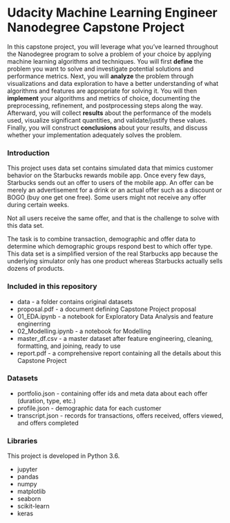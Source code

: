 # Udacity Machine Learning Engineer Nanodegree Capstone Project
In this capstone project, you will leverage what you’ve learned throughout the Nanodegree program to solve a problem of your choice by applying machine learning algorithms and techniques. You will first **define** the problem you want to solve and investigate potential solutions and performance metrics. Next, you will **analyze** the problem through visualizations and data exploration to have a better understanding of what algorithms and features are appropriate for solving it. You will then **implement** your algorithms and metrics of choice, documenting the preprocessing, refinement, and postprocessing steps along the way. Afterward, you will collect **results** about the performance of the models used, visualize significant quantities, and validate/justify these values. Finally, you will construct **conclusions** about your results, and discuss whether your implementation adequately solves the problem.

### Introduction
This project uses data set contains simulated data that mimics customer behavior on the Starbucks rewards mobile app. Once every few days, Starbucks sends out an offer to users of the mobile app. An offer can be merely an advertisement for a drink or an actual offer such as a discount or BOGO (buy one get one free). Some users might not receive any offer during certain weeks.

Not all users receive the same offer, and that is the challenge to solve with this data set.

The task is to combine transaction, demographic and offer data to determine which demographic groups respond best to which offer type. This data set is a simplified version of the real Starbucks app because the underlying simulator only has one product whereas Starbucks actually sells dozens of products.

### Included in this repository
- data - a folder contains original datasets
- proposal.pdf - a document defining Capstone Project proposal
- 01_EDA.ipynb - a notebook for Exploratory Data Analysis and feature enginerring
- 02_Modelling.ipynb - a notebook for Modelling
- master_df.csv - a master dataset after feature engineering, cleaning, formatting, and joining, ready to use
- report.pdf - a comprehensive report containing all the details about this Capstone Project

### Datasets
- portfolio.json - containing offer ids and meta data about each offer (duration, type, etc.)
- profile.json - demographic data for each customer
- transcript.json - records for transactions, offers received, offers viewed, and offers completed

### Libraries
This project is developed in Python 3.6.
- jupyter
- pandas
- numpy
- matplotlib
- seaborn
- scikit-learn
- keras
